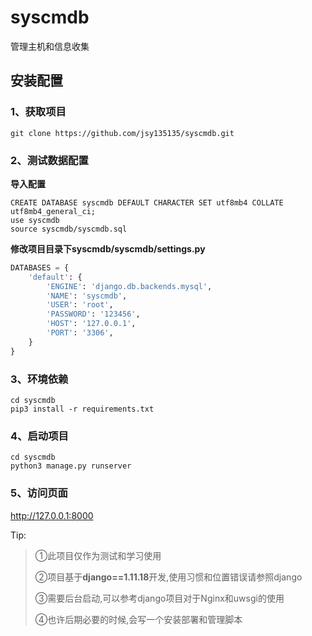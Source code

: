 # syscmdb
管理主机和信息收集
## 安装配置
### 1、获取项目
```git
git clone https://github.com/jsy135135/syscmdb.git
```
### 2、测试数据配置
**导入配置**
```mysql
CREATE DATABASE syscmdb DEFAULT CHARACTER SET utf8mb4 COLLATE utf8mb4_general_ci;
use syscmdb
source syscmdb/syscmdb.sql
```
**修改项目目录下syscmdb/syscmdb/settings.py**
```python
DATABASES = {
    'default': {
        'ENGINE': 'django.db.backends.mysql',
        'NAME': 'syscmdb',
        'USER': 'root',
        'PASSWORD': '123456',
        'HOST': '127.0.0.1',
        'PORT': '3306',
    }
}
```
### 3、环境依赖
```shell
cd syscmdb
pip3 install -r requirements.txt
```
### 4、启动项目
```shell
cd syscmdb
python3 manage.py runserver
```
### 5、访问页面
http://127.0.0.1:8000

Tip:
>①此项目仅作为测试和学习使用
>
>②项目基于**django==1.11.18**开发,使用习惯和位置错误请参照django
>
>③需要后台启动,可以参考django项目对于Nginx和uwsgi的使用
>
>④也许后期必要的时候,会写一个安装部署和管理脚本
